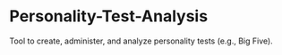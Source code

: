 # Personality-Test-Analysis
Tool to create, administer, and analyze personality tests (e.g., Big Five).
